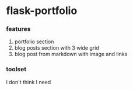 # flask-portfolio

### features
1. portfolio section
1. blog posts section with 3 wide grid
1. blog post from markdown with image and links


### toolset
I don't think I need 